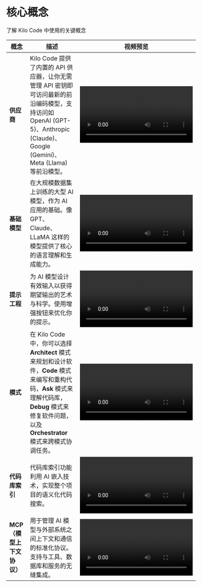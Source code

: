 # 核心概念

了解 Kilo Code 中使用的关键概念

| 概念               | 描述                                                                                                                                                                                                                                                           | 视频预览                                                                                                                                         |
|------------------| --------------------------------------------------------------------------------------------------------------------------------------------------------------------------------------------------------------------------------------------------------------------- | ----------------------------------------------------------------------------------------------------------------------------------------------------- |
| **供应商**          | Kilo Code 提供了内置的 API 供应器，让你无需管理 API 密钥即可访问最新的前沿编码模型，支持访问如 OpenAI (GPT-5)、Anthropic (Claude)、Google (Gemini)、Meta (Llama) 等前沿模型。 | <video width="300" controls><source src="/docs/videos/Provider.mp4" type="video/mp4"/>展示并发文件编辑的检查点推理演示</video> |
| **基础模型**         | 在大规模数据集上训练的大型 AI 模型，作为 AI 应用的基础。像 GPT、Claude、LLaMA 这样的模型提供了核心的语言理解和生成能力。                                                                            | <video width="300" controls><source src="/docs/videos/Models.mp4" type="video/mp4"/>基础模型</video>                                          |
| **提示工程**         | 为 AI 模型设计有效输入以获得期望输出的艺术与科学。使用增强按钮来优化你的提示。                                                                                                                                      | <video width="300" controls><source src="/docs/videos/Prompt.mp4" type="video/mp4"/></video>                                                          |
| **模式**           | 在 Kilo Code 中，你可以选择 **Architect** 模式来规划和设计软件，**Code** 模式来编写和重构代码，**Ask** 模式来理解代码库，**Debug** 模式来修复软件问题，以及 **Orchestrator** 模式来跨模式协调任务。            | <video width="300" controls><source src="/docs/videos/Modes.mp4" type="video/mp4"/></video>                                                           |
| **代码库索引**        | 代码库索引功能利用 AI 嵌入技术，实现整个项目的语义化代码搜索。                                                                                                                                                                        | <video width="300" controls><source src="/docs/videos/Indexing.mp4"/>代码库结构映射和导航</video>                                |
| **MCP（模型上下文协议）** | 用于管理 AI 模型与外部系统之间上下文和通信的标准化协议。支持与工具、数据库和服务的无缝集成。                                                                                                | <video width="300" controls><source src="/docs/videos/MCP.mp4" type="video/mp4"/>MCP 演示</video>                                                     |
